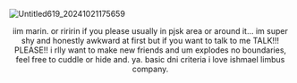 ![Untitled619_20241021175659](https://github.com/user-attachments/assets/5938555a-57ae-4a29-9268-eb662eef4632)
<p align="center">
iim marin. or riririn if you please
usually in pjsk area or around it... im super shy and honestly awkward at first but if you want to talk to me TALK!!! PLEASE!! i rlly want to make new friends and um explodes
no boundaries, feel free to cuddle or hide and. ya. basic dni criteria 
i love ishmael limbus company.
</p>
